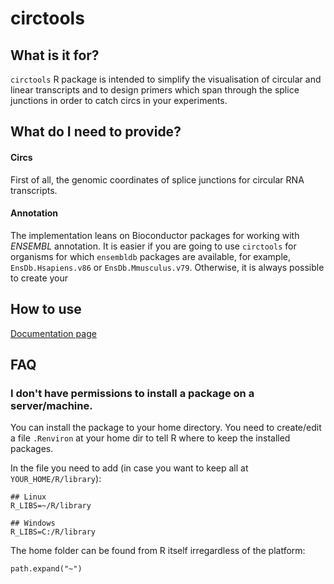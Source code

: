 # circtools

## What is it for?

`circtools` R package is intended to simplify the visualisation of circular 
and linear transcripts and to design primers which span through the 
splice junctions in order to catch circs in your experiments.

## What do I need to provide?

#### Circs

First of all, the genomic coordinates of splice junctions for circular RNA
transcripts.

#### Annotation 

The implementation leans on Bioconductor packages for working with 
*ENSEMBL* annotation. It is easier if you are going to use `circtools` for
organisms for which `ensembldb` packages are available,
for example, `EnsDb.Hsapiens.v86` or `EnsDb.Mmusculus.v79`.
Otherwise, it is always possible to create your 

## How to use

[Documentation page](../../doc/README.md)

## FAQ

### I don't have permissions to install a package on a server/machine.

You can install the package to your home directory.
You need to create/edit a file `.Renviron` at your home dir to tell R where 
to keep the installed packages.

In the file you need to add (in case you want to keep 
all at `YOUR_HOME/R/library`):

```
## Linux
R_LIBS=~/R/library

## Windows
R_LIBS=C:/R/library
```
The home folder can be found from R itself irregardless of the platform: 

`path.expand("~")`

